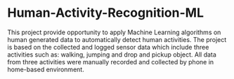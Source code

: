 # Human-Activity-Recognition-ML
This project provide opportunity to apply Machine Learning algorithms on human generated data to automatically detect human activities. The project is based on the collected and logged sensor data which include three activities such as: walking, jumping and drop and pickup object. All data from three activities were manually recorded and collected by phone in home-based environment. 
